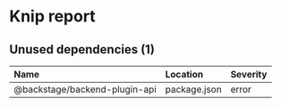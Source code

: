 # Knip report

## Unused dependencies (1)

| Name                          | Location     | Severity |
| :---------------------------- | :----------- | :------- |
| @backstage/backend-plugin-api | package.json | error    |

